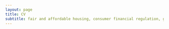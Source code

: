 ```yaml
---
layout: page
title: CV
subtitle: fair and affordable housing, consumer financial regulation, government-sponsored enterprises, data and privacy
---
```



